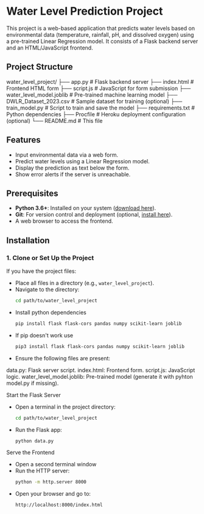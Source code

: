 # Water Level Prediction Project

This project is a web-based application that predicts water levels based on environmental data (temperature, rainfall, pH, and dissolved oxygen) using a pre-trained Linear Regression model. It consists of a Flask backend server and an HTML/JavaScript frontend.

## Project Structure
water_level_project/
├── app.py                   # Flask backend server
├── index.html              # Frontend HTML form
├── script.js               # JavaScript for form submission
├── water_level_model.joblib # Pre-trained machine learning model
├── DWLR_Dataset_2023.csv   # Sample dataset for training (optional)
├── train_model.py          # Script to train and save the model
├── requirements.txt        # Python dependencies
├── Procfile                # Heroku deployment configuration (optional)
└── README.md               # This file


## Features
- Input environmental data via a web form.
- Predict water levels using a Linear Regression model.
- Display the prediction as text below the form.
- Show error alerts if the server is unreachable.

## Prerequisites
- **Python 3.6+**: Installed on your system ([download here](https://www.python.org/downloads/)).
- **Git**: For version control and deployment (optional, [install here](https://git-scm.com/downloads)).
- A web browser to access the frontend.

## Installation

### 1. Clone or Set Up the Project
If you have the project files:
- Place all files in a directory (e.g., `water_level_project`).
- Navigate to the directory:
  ```bash
  cd path/to/water_level_project

- Install python dependencies
  ```bash
  pip install flask flask-cors pandas numpy scikit-learn joblib

- If pip doesn't work use
   ```bash 
   pip3 install flask flask-cors pandas numpy scikit-learn joblib

- Ensure the following files are present:

data.py: Flask server script.
index.html: Frontend form.
script.js: JavaScript logic.
water_level_model.joblib: Pre-trained model (generate it with pyhton model.py if missing).

Start the Flask Server
- Open a terminal in the project directory:
  ```bash
  cd path/to/water_level_project
- Run the Flask app:
  ```bash
  python data.py

Serve the Frontend
- Open a second terminal window
- Run the HTTP server:
  ```bash
  python -m http.server 8000
- Open your browser and go to:
  ```bash
  http://localhost:8000/index.html